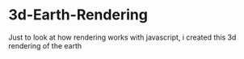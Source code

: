 # 3d-Earth-Rendering
Just to look at how rendering works with javascript, i created this 3d rendering of the earth
